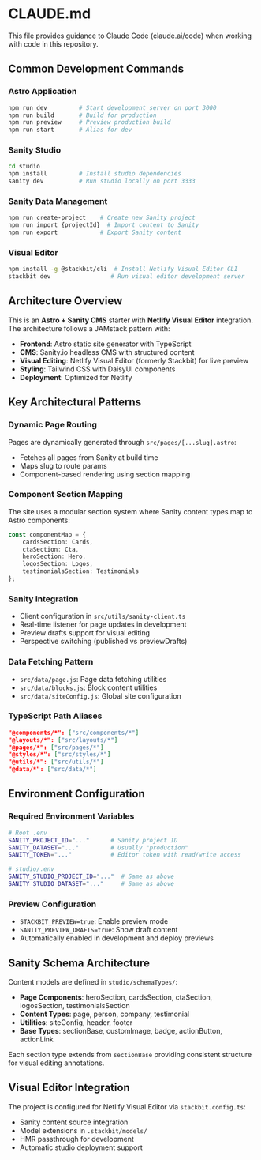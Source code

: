 # CLAUDE.md

This file provides guidance to Claude Code (claude.ai/code) when working with code in this repository.

## Common Development Commands

### Astro Application
```bash
npm run dev         # Start development server on port 3000
npm run build       # Build for production
npm run preview     # Preview production build
npm run start       # Alias for dev
```

### Sanity Studio
```bash
cd studio
npm install         # Install studio dependencies
sanity dev          # Run studio locally on port 3333
```

### Sanity Data Management
```bash
npm run create-project    # Create new Sanity project
npm run import {projectId}  # Import content to Sanity
npm run export            # Export Sanity content
```

### Visual Editor
```bash
npm install -g @stackbit/cli  # Install Netlify Visual Editor CLI
stackbit dev                 # Run visual editor development server
```

## Architecture Overview

This is an **Astro + Sanity CMS** starter with **Netlify Visual Editor** integration. The architecture follows a JAMstack pattern with:

- **Frontend**: Astro static site generator with TypeScript
- **CMS**: Sanity.io headless CMS with structured content
- **Visual Editing**: Netlify Visual Editor (formerly Stackbit) for live preview
- **Styling**: Tailwind CSS with DaisyUI components
- **Deployment**: Optimized for Netlify

## Key Architectural Patterns

### Dynamic Page Routing
Pages are dynamically generated through `src/pages/[...slug].astro`:
- Fetches all pages from Sanity at build time
- Maps slug to route params
- Component-based rendering using section mapping

### Component Section Mapping
The site uses a modular section system where Sanity content types map to Astro components:
```typescript
const componentMap = {
    cardsSection: Cards,
    ctaSection: Cta,
    heroSection: Hero,
    logosSection: Logos,
    testimonialsSection: Testimonials
};
```

### Sanity Integration
- Client configuration in `src/utils/sanity-client.ts`
- Real-time listener for page updates in development
- Preview drafts support for visual editing
- Perspective switching (published vs previewDrafts)

### Data Fetching Pattern
- `src/data/page.js`: Page data fetching utilities
- `src/data/blocks.js`: Block content utilities
- `src/data/siteConfig.js`: Global site configuration

### TypeScript Path Aliases
```json
"@components/*": ["src/components/*"]
"@layouts/*": ["src/layouts/*"]
"@pages/*": ["src/pages/*"]
"@styles/*": ["src/styles/*"]
"@utils/*": ["src/utils/*"]
"@data/*": ["src/data/*"]
```

## Environment Configuration

### Required Environment Variables
```bash
# Root .env
SANITY_PROJECT_ID="..."      # Sanity project ID
SANITY_DATASET="..."         # Usually "production"
SANITY_TOKEN="..."           # Editor token with read/write access

# studio/.env
SANITY_STUDIO_PROJECT_ID="..."  # Same as above
SANITY_STUDIO_DATASET="..."     # Same as above
```

### Preview Configuration
- `STACKBIT_PREVIEW=true`: Enable preview mode
- `SANITY_PREVIEW_DRAFTS=true`: Show draft content
- Automatically enabled in development and deploy previews

## Sanity Schema Architecture

Content models are defined in `studio/schemaTypes/`:
- **Page Components**: heroSection, cardsSection, ctaSection, logosSection, testimonialsSection
- **Content Types**: page, person, company, testimonial
- **Utilities**: siteConfig, header, footer
- **Base Types**: sectionBase, customImage, badge, actionButton, actionLink

Each section type extends from `sectionBase` providing consistent structure for visual editing annotations.

## Visual Editor Integration

The project is configured for Netlify Visual Editor via `stackbit.config.ts`:
- Sanity content source integration
- Model extensions in `.stackbit/models/`
- HMR passthrough for development
- Automatic studio deployment support